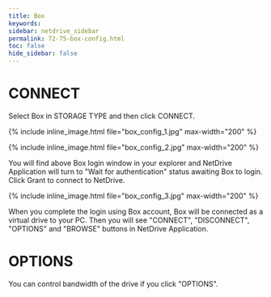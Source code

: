 ```yaml
---
title: Box
keywords:
sidebar: netdrive_sidebar
permalink: 72-75-box-config.html
toc: false
hide_sidebar: false
---
```


CONNECT
==================
Select Box in STORAGE TYPE and then click CONNECT.


{% include inline_image.html file="box_config_1.jpg" max-width="200" %}


{% include inline_image.html file="box_config_2.jpg" max-width="200" %}


You will find above Box login window in your explorer and NetDrive Application will turn to "Wait for authentication" status awaiting Box to login.  Click Grant to connect to NetDrive.


{% include inline_image.html file="box_config_3.jpg" max-width="200" %}


When you complete the login using Box account, Box will be connected as a virtual drive to your PC. Then you will see "CONNECT", "DISCONNECT", "OPTIONS" and "BROWSE" buttons in NetDrive Application.


OPTIONS
==================
You can control bandwidth of the drive if you click "OPTIONS".

